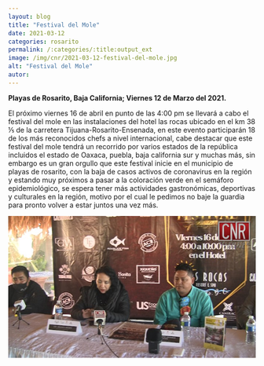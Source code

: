 ```yaml
---
layout: blog
title: "Festival del Mole"
date: 2021-03-12
categories: rosarito
permalink: /:categories/:title:output_ext
image: /img/cnr/2021-03-12-festival-del-mole.jpg
alt: "Festival del Mole"
autor:
---
```


**Playas de Rosarito, Baja California; Viernes 12 de Marzo del 2021.** 

El próximo viernes 16 de abril en punto de las 4:00 pm se llevará a cabo el festival del mole en las instalaciones del hotel las rocas ubicado en el km 38 ⅕ de la carretera Tijuana-Rosarito-Ensenada, en este evento participarán 18 de los más reconocidos chefs a nivel internacional, cabe destacar que este festival del mole tendrá un recorrido por varios estados de la república incluidos el estado de Oaxaca, puebla, baja california sur y muchas más, sin embargo es un gran orgullo que este festival inicie en el municipio de playas de rosarito, con la baja de casos activos de coronavirus en la región y estando muy próximos a pasar a la coloración verde en el semáforo epidemiológico, se espera tener más actividades gastronómicas, deportivas y culturales en la región, motivo por el cual le pedimos no baje la guardia para pronto volver a estar juntos una vez más.

<div id="carouselExampleSlidesOnly" class="carousel slide" data-ride="carousel">
  <div class="carousel-inner">
    <div class="carousel-item active">
       <img class="d-block w-100" src="/img/cnr/2021-03-12-festival-del-mole.jpg" loading="lazy"  alt="Festival del Mole">
    </div>
  </div>
</div>